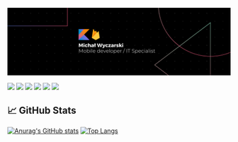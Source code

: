 
[![Header](https://raw.githubusercontent.com/RedC4ke/Redc4ke/main/Banner.png "Header")](https://www.linkedin.com/in/micha%C5%82-wyczarski/)


[![](https://img.shields.io/badge/OS-Windows-orange?logo=Windows&style=flat-square)](https://www.microsoft.com/pl-pl/windows/)
[![](https://img.shields.io/badge/IDE-IntelliJ_kit-orange?logo=IntelliJIDEA&style=flat-square)](https://www.jetbrains.com/)
[![](https://img.shields.io/badge/Code-Kotlin-orange?logo=Kotlin&logoColor=white&style=flat-square)](https://kotlinlang.org/)
[![](https://img.shields.io/badge/Code-Python-orange?logo=Python&logoColor=white&style=flat-square)](https://www.python.org/)
[![](https://img.shields.io/badge/Tools-PostgreSQL-orange?logo=PostgreSQL&logoColor=white&style=flat-square)](https://www.postgresql.org/)
[![](https://img.shields.io/badge/Tools-Firebase-orange?logo=Firebase&logoColor=white&style=flat-square)](https://firebase.google.com/)



## 📈 GitHub Stats

[![Anurag's GitHub stats](https://github-readme-stats.vercel.app/api?username=Redc4ke&count_private=true&show_icons=true&theme=vision-friendly-dark&line_height=27&border_radius=0&hide_border=true)](https://github.com/anuraghazra/github-readme-stats)
[![Top Langs](https://github-readme-stats.vercel.app/api/top-langs/?username=Redc4ke&count_private=true&show_icons=true&theme=vision-friendly-dark&card_width=355&border_radius=0&hide_border=true)](https://github.com/anuraghazra/github-readme-stats)

